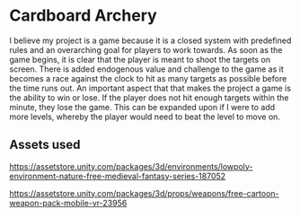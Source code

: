 # Cardboard Archery

I believe my project is a game because it is a closed system with predefined rules and an overarching goal for players to work towards. As soon as the game begins, it is clear that the player is meant to shoot the targets on screen. There is added endogenous value and challenge to the game as it becomes a race against the clock to hit as many targets as possible before the time runs out. An important aspect that that makes the project a game is the ability to win or lose. If the player does not hit enough targets within the minute, they lose the game. This can be expanded upon if I were to add more levels, whereby the player would need to beat the level to move on.

## Assets used
https://assetstore.unity.com/packages/3d/environments/lowpoly-environment-nature-free-medieval-fantasy-series-187052

https://assetstore.unity.com/packages/3d/props/weapons/free-cartoon-weapon-pack-mobile-vr-23956



